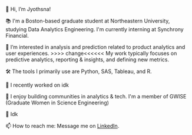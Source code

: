 <!-- ## Jyothsna's Portfolio 📚👩🏻‍💻
Welcome to my data portfolio! Here, I document a summary of my projects in the data field. -->
👋 Hi, I’m Jyothsna!

📚 I'm a Boston-based graduate student at Northeastern University, studying Data Analytics Engineering. I'm currently interning at Synchrony Financial.

👀 I’m interested in analysis and prediction related to product analytics and user experiences. >>>> change<<<<<< My work typically focuses on predictive analytics, reporting & insights, and defining new metrics. 

🛠 The tools I primarily use are Python, SAS, Tableau, and R.

🌱 I recently worked on idk

💞️ I enjoy building communities in analytics & tech. I'm a member of GWISE (Graduate Women in Science Engineering)

📝 Idk

📫 How to reach me: Message me on [LinkedIn](https://www.linkedin.com/in/jyothsna-vijayaraghavendra/).
